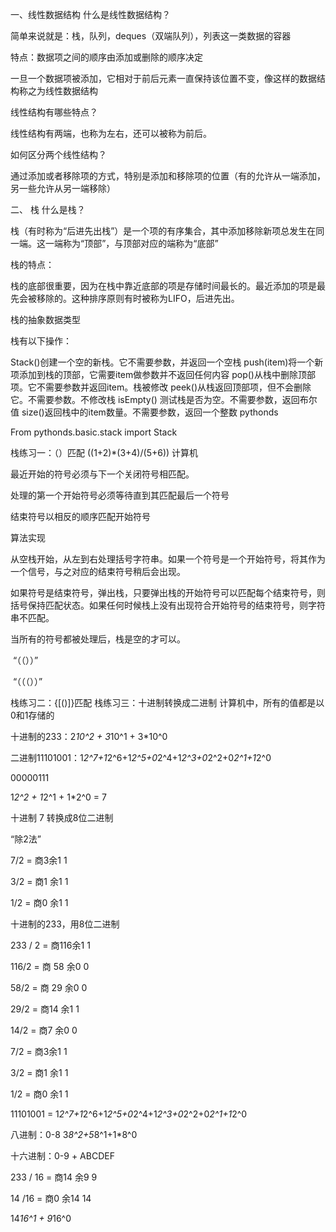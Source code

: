 一、线性数据结构
什么是线性数据结构？

简单来说就是：栈，队列，deques（双端队列），列表这一类数据的容器

特点：数据项之间的顺序由添加或删除的顺序决定

一旦一个数据项被添加，它相对于前后元素一直保持该位置不变，像这样的数据结构称之为线性数据结构

线性结构有哪些特点？

线性结构有两端，也称为左右，还可以被称为前后。

如何区分两个线性结构？

通过添加或者移除项的方式，特别是添加和移除项的位置（有的允许从一端添加，另一些允许从另一端移除）

二、 栈
什么是栈？

栈（有时称为“后进先出栈”）是一个项的有序集合，其中添加移除新项总发生在同一端。这一端称为“顶部”，与顶部对应的端称为“底部”

栈的特点：

栈的底部很重要，因为在栈中靠近底部的项是存储时间最长的。最近添加的项是最先会被移除的。这种排序原则有时被称为LIFO，后进先出。

栈的抽象数据类型

栈有以下操作：

Stack()创建一个空的新栈。它不需要参数，并返回一个空栈
push(item)将一个新项添加到栈的顶部，它需要item做参数并不返回任何内容
pop()从栈中删除顶部项。它不需要参数并返回item。栈被修改
peek()从栈返回顶部项，但不会删除它。不需要参数。不修改栈
isEmpty() 测试栈是否为空。不需要参数，返回布尔值
size()返回栈中的item数量。不需要参数，返回一个整数
pythonds

From pythonds.basic.stack import Stack

栈练习一：（）匹配
((1+2)*(3+4)/(5+6)) 计算机

最近开始的符号必须与下一个关闭符号相匹配。

处理的第一个开始符号必须等待直到其匹配最后一个符号

结束符号以相反的顺序匹配开始符号

算法实现

从空栈开始，从左到右处理括号字符串。如果一个符号是一个开始符号，将其作为一个信号，与之对应的结束符号稍后会出现。

如果符号是结束符号，弹出栈，只要弹出栈的开始符号可以匹配每个结束符号，则括号保持匹配状态。如果任何时候栈上没有出现符合开始符号的结束符号，则字符串不匹配。

当所有的符号都被处理后，栈是空的才可以。

​ “（（））”

​ “（（（））”

栈练习二：{[()]}匹配
栈练习三：十进制转换成二进制
计算机中，所有的值都是以0和1存储的

十进制的233：2*10^2 + 3*10^1 + 3*10^0

二进制11101001：1*2^7+1*2^6+1*2^5+0*2^4+1*2^3+0*2^2+0*2^1+1*2^0

00000111

1*2^2 + 1*2^1 + 1*2^0 = 7

十进制 7 转换成8位二进制

“除2法”

7/2 = 商3余1 1

3/2 = 商1 余1 1

1/2 = 商0 余1 1

十进制的233，用8位二进制

233 / 2 = 商116余1 1

116/2 = 商 58 余0 0

58/2 = 商 29 余0 0

29/2 = 商14 余1 1

14/2 = 商7 余0 0

7/2 = 商3余1 1

3/2 = 商1 余1 1

1/2 = 商0 余1 1

11101001 = 1*2^7+1*2^6+1*2^5+0*2^4+1*2^3+0*2^2+0*2^1+1*2^0

八进制：0-8 3*8^2+5*8^1+1*8^0

十六进制：0-9 + ABCDEF

233 / 16 = 商14 余9 9

14 /16 = 商0 余14 14

14*16^1 + 9*16^0